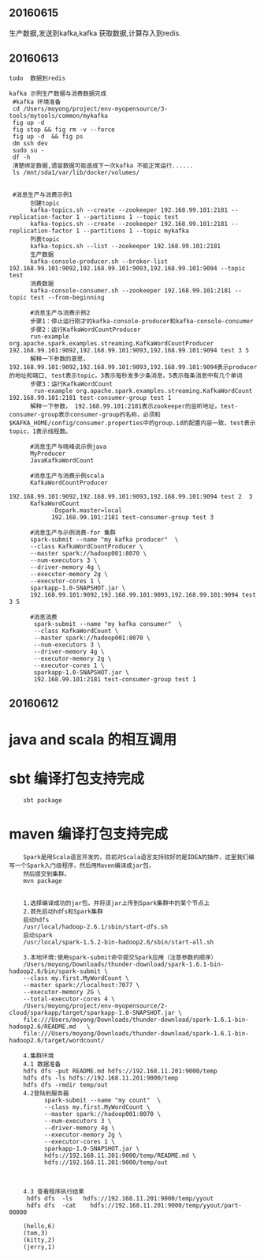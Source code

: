 ## 20160615
   生产数据,发送到kafka,kafka 获取数据,计算存入到redis.
    
## 20160613
    todo  数据到redis
    
    kafka 示例生产数据与消费数据完成
     #kafka 环境准备
     cd /Users/moyong/project/env-myopensource/3-tools/mytools/common/mykafka
     fig up -d 
     fig stop && fig rm -v --force
     fig up -d  && fig ps 
     dm ssh dev 
     sudo su -
     df -h
     清楚绑定数据,遗留数据可能造成下一次kafka 不能正常运行......
     ls /mnt/sda1/var/lib/docker/volumes/
     
     
     #消息生产与消费示例1
          创建topic
          kafka-topics.sh --create --zookeeper 192.168.99.101:2181 --replication-factor 1 --partitions 1 --topic test
          kafka-topics.sh --create --zookeeper 192.168.99.101:2181 --replication-factor 1 --partitions 1 --topic mykafka
          列表topic
          kafka-topics.sh --list --zookeeper 192.168.99.101:2181
          生产数据
          kafka-console-producer.sh --broker-list 192.168.99.101:9092,192.168.99.101:9093,192.168.99.101:9094 --topic test
          消费数据
          kafka-console-consumer.sh --zookeeper 192.168.99.101:2181 --topic test --from-beginning
          
          #消息生产与消费示例2
          步骤1：停止运行刚才的kafka-console-producer和kafka-console-consumer
          步骤2：运行KafkaWordCountProducer
          run-example org.apache.spark.examples.streaming.KafkaWordCountProducer 192.168.99.101:9092,192.168.99.101:9093,192.168.99.101:9094 test 3 5
          解释一下参数的意思，192.168.99.101:9092,192.168.99.101:9093,192.168.99.101:9094表示producer的地址和端口, test表示topic，3表示每秒发多少条消息，5表示每条消息中有几个单词
          步骤3：运行KafkaWordCount
           run-example org.apache.spark.examples.streaming.KafkaWordCount 192.168.99.101:2181 test-consumer-group test 1
          解释一下参数， 192.168.99.101:2181表示zookeeper的监听地址，test-consumer-group表示consumer-group的名称，必须和$KAFKA_HOME/config/consumer.properties中的group.id的配置内容一致，test表示topic，1表示线程数。
          
          #消息生产与晓峰说示例java
          MyProducer
          JavaKafkaWordCount
          
          #消息生产与消费示例scala
          KafkaWordCountProducer
                192.168.99.101:9092,192.168.99.101:9093,192.168.99.101:9094 test 2  3
          KafkaWordCount
                -Dspark.master=local
                192.168.99.101:2181 test-consumer-group test 3
          
          #消息生产与示例消费-for 集群
          spark-submit --name "my kafka producer"  \
          --class KafkaWordCountProducer \
          --master spark://hadoop001:8070 \
          --num-executors 3 \
          --driver-memory 4g \
          --executor-memory 2g \
          --executor-cores 1 \
          sparkapp-1.0-SNAPSHOT.jar \
          192.168.99.101:9092,192.168.99.101:9093,192.168.99.101:9094 test 3 5
          
          #消息消费
           spark-submit --name "my kafka consumer"  \
           --class KafkaWordCount \
           --master spark://hadoop001:8070 \
           --num-executors 3 \
           --driver-memory 4g \
           --executor-memory 2g \
           --executor-cores 1 \
           sparkapp-1.0-SNAPSHOT.jar \
           192.168.99.101:2181 test-consumer-group test 1  
           
                   
## 20160612
   # java and scala 的相互调用
   # sbt 编译打包支持完成
        sbt package
   # maven 编译打包支持完成
        
        Spark是用Scala语言开发的，目前对Scala语言支持较好的是IDEA的插件，这里我们编写一个Spark入门级程序，然后用Maven编译成jar包，
        然后提交到集群。
        mvn package
        
        
        1.选择编译成功的jar包，并将该jar上传到Spark集群中的某个节点上
        2.首先启动hdfs和Spark集群
        启动hdfs
        /usr/local/hadoop-2.6.1/sbin/start-dfs.sh
        启动spark
        /usr/local/spark-1.5.2-bin-hadoop2.6/sbin/start-all.sh
        
        3.本地环境:使用spark-submit命令提交Spark应用（注意参数的顺序）
        /Users/moyong/Downloads/thunder-download/spark-1.6.1-bin-hadoop2.6/bin/spark-submit \
        --class my.first.MyWordCount \
        --master spark://localhost:7077 \
        --executor-memory 2G \
        --total-executor-cores 4 \
        /Users/moyong/project/env-myopensource/2-cloud/sparkapp/target/sparkapp-1.0-SNAPSHOT.jar \
        file:///Users/moyong/Downloads/thunder-download/spark-1.6.1-bin-hadoop2.6/README.md   \
        file:///Users/moyong/Downloads/thunder-download/spark-1.6.1-bin-hadoop2.6/target/wordcount/
        
        4.集群环境
        4.1 数据准备
        hdfs dfs -put README.md hdfs://192.168.11.201:9000/temp
        hdfs dfs -ls hdfs://192.168.11.201:9000/temp
        hdfs dfs -rmdir temp/out
        4.2登陆到服务器
              spark-submit --name "my count"  \
              --class my.first.MyWordCount \
              --master spark://hadoop001:8070 \
              --num-executors 3 \
              --driver-memory 4g \
              --executor-memory 2g \
              --executor-cores 1 \
              sparkapp-1.0-SNAPSHOT.jar \
              hdfs://192.168.11.201:9000/temp/README.md \
              hdfs://192.168.11.201:9000/temp/out
              


        4.3 查看程序执行结果
         hdfs dfs  -ls   hdfs://192.168.11.201:9000/temp/yyout 
         hdfs dfs  -cat    hdfs://192.168.11.201:9000/temp/yyout/part-00000

        (hello,6)
        (tom,3)
        (kitty,2)
        (jerry,1)
